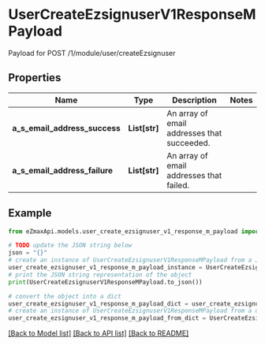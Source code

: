 # UserCreateEzsignuserV1ResponseMPayload

Payload for POST /1/module/user/createEzsignuser

## Properties

Name | Type | Description | Notes
------------ | ------------- | ------------- | -------------
**a_s_email_address_success** | **List[str]** | An array of email addresses that succeeded. | 
**a_s_email_address_failure** | **List[str]** | An array of email addresses that failed. | 

## Example

```python
from eZmaxApi.models.user_create_ezsignuser_v1_response_m_payload import UserCreateEzsignuserV1ResponseMPayload

# TODO update the JSON string below
json = "{}"
# create an instance of UserCreateEzsignuserV1ResponseMPayload from a JSON string
user_create_ezsignuser_v1_response_m_payload_instance = UserCreateEzsignuserV1ResponseMPayload.from_json(json)
# print the JSON string representation of the object
print(UserCreateEzsignuserV1ResponseMPayload.to_json())

# convert the object into a dict
user_create_ezsignuser_v1_response_m_payload_dict = user_create_ezsignuser_v1_response_m_payload_instance.to_dict()
# create an instance of UserCreateEzsignuserV1ResponseMPayload from a dict
user_create_ezsignuser_v1_response_m_payload_from_dict = UserCreateEzsignuserV1ResponseMPayload.from_dict(user_create_ezsignuser_v1_response_m_payload_dict)
```
[[Back to Model list]](../README.md#documentation-for-models) [[Back to API list]](../README.md#documentation-for-api-endpoints) [[Back to README]](../README.md)


